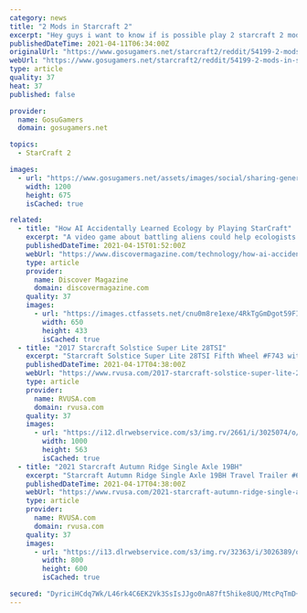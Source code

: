```yaml
---
category: news
title: "2 Mods in Starcraft 2"
excerpt: "Hey guys i want to know if is possible play 2 starcraft 2 mods in one match, i wanted play zombiefest and campaign units with some friends but i dont know how to do someone can help me?"
publishedDateTime: 2021-04-11T06:34:00Z
originalUrl: "https://www.gosugamers.net/starcraft2/reddit/54199-2-mods-in-starcraft-2"
webUrl: "https://www.gosugamers.net/starcraft2/reddit/54199-2-mods-in-starcraft-2"
type: article
quality: 37
heat: 37
published: false

provider:
  name: GosuGamers
  domain: gosugamers.net

topics:
  - StarCraft 2

images:
  - url: "https://www.gosugamers.net/assets/images/social/sharing-generic-253163b9.jpg"
    width: 1200
    height: 675
    isCached: true

related:
  - title: "How AI Accidentally Learned Ecology by Playing StarCraft"
    excerpt: "A video game about battling aliens could help ecologists study life on Earth."
    publishedDateTime: 2021-04-15T01:52:00Z
    webUrl: "https://www.discovermagazine.com/technology/how-ai-accidentally-learned-ecology-by-playing-starcraft"
    type: article
    provider:
      name: Discover Magazine
      domain: discovermagazine.com
    quality: 37
    images:
      - url: "https://images.ctfassets.net/cnu0m8re1exe/4RkTgGmDgot59FI9y2wlk5/73ae102e4b65b6b0d3ac8e4bd5046870/technotemay2.jpg?w=650&h=433&fit=fill"
        width: 650
        height: 433
        isCached: true
  - title: "2017 Starcraft Solstice Super Lite 28TSI"
    excerpt: "Starcraft Solstice Super Lite 28TSI Fifth Wheel #F743 with 18 photos for sale in Houston, Texas 77074. See this unit and thousands more at RVUSA.com. Updated Daily."
    publishedDateTime: 2021-04-17T04:38:00Z
    webUrl: "https://www.rvusa.com/2017-starcraft-solstice-super-lite-28tsi-fifth-wheel-3025074"
    type: article
    provider:
      name: RVUSA.com
      domain: rvusa.com
    quality: 37
    images:
      - url: "https://i12.dlrwebservice.com/s3/img.rv/2661/i/3025074/o/1_2661_3025074_121329940.jpg"
        width: 1000
        height: 563
        isCached: true
  - title: "2021 Starcraft Autumn Ridge Single Axle 19BH"
    excerpt: "Starcraft Autumn Ridge Single Axle 19BH Travel Trailer #6GS121A with 20 photos for sale in Ocala, Florida 34480. See this unit and thousands more at RVUSA.com. Updated Daily."
    publishedDateTime: 2021-04-17T04:38:00Z
    webUrl: "https://www.rvusa.com/2021-starcraft-autumn-ridge-single-axle-19bh-travel-trailer-3026389"
    type: article
    provider:
      name: RVUSA.com
      domain: rvusa.com
    quality: 37
    images:
      - url: "https://i13.dlrwebservice.com/s3/img.rv/32363/i/3026389/o/1_32363_3026389_121321853.jpg"
        width: 800
        height: 600
        isCached: true

secured: "DyriciHCdq7Wk/L46rk4C6EK2Vk3SsIsJJgo0nA87ft5hike8UQ/MtcPqTmD+A5Wujmk6pdnI8r6W+SxUU/MIjcfM/NK0ZwxS7x4nvN6aT9MboSJnhENCZXvtdU1OQc0jeUG+a1bWq0Kj1t6b/rO2YYPmrp+f43kvOfzdT1G7g0VPwOQq7dFUsy14FX+oHq3GVOlKllg5Nzx8zKmZQdSJzuxaOS7b2I6HjMODqoJbohkOooc0oxm2WmsFBqpG/tUjmTlQIdUm+tVTUcyK9QmWXW0lr0Mu7IKc4Qm2A7ypY6X07GaSa07HbHtIMhYxKxLZk42+I5G9B866FhSPhX6AWAFRUo+5OFD524gFpds7N0=;tCSljFlLeDRvVViBur4rTg=="
---
```


